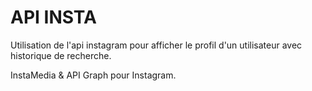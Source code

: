 # API INSTA

Utilisation de l'api instagram pour afficher le profil d'un utilisateur avec historique de recherche. 

InstaMedia & API Graph pour Instagram.
